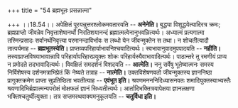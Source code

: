 +++
title = "54 ब्रह्मभूतः प्रसन्नात्मा"

+++
।।18.54।। अपेक्षितं पूरयन्नुत्तरश्लोकमवतारयति -- **अनेनेति।** बुद्ध्या
विशुद्धयेत्यादिरत्र क्रमः; ब्रह्मप्राप्तो जीवन्नेव निवृत्ताशेषानर्थो
निरतिशयानन्दं ब्रह्मात्मत्वेनानुभवन्नित्यर्थः। अध्यात्मं प्रत्यगात्मा
तस्मिन्प्रसादः सर्वानर्थनिवृत्त्या परमानन्दाविर्भावः स लब्धो येन
जीवन्मुक्तेन स तथा। न शोचतीत्यादौ तात्पर्यमाह -- **ब्रह्मभूतस्येति।**
प्राप्तव्यपरिहार्याभावनिश्चयादित्यर्थः। स्वभावानुवादमुपपादयति --
**नहीति।** तस्याप्राप्तविषयाभावान्नापि परिहार्यापरिहारप्रयुक्तः शोकः
परिहार्यस्यैवाभावादित्यर्थः। पाठान्तरे तु रमणीयं प्राप्य न प्रमोदते
तदभावादित्यर्थः। विवक्षितं समदर्शनं विशदयति -- **आत्मेति।** ननु सर्वेषु
भूतेष्वात्मनः समस्य निर्विशेषस्य दर्शनमत्राभिप्रेतं किं नेष्यते तत्राह
-- **नात्मेति।** उक्तविशेषणवतो जीवन्मुक्तस्य ज्ञाननिष्ठा प्रागुक्तक्रमेण
प्राप्ता सुप्रतिष्ठिता भवतीत्याह -- **एवंभूत इति।**
श्रवणमनननिदिध्यासनवतः शमादियुक्तस्याभ्यस्तैः
श्रवणादिभिर्ब्रह्मात्मन्यपरोक्षं मोक्षफलं ज्ञानं सिध्यतीत्यर्थः।
आर्तादिभक्तित्रयापेक्षया ज्ञानलक्षणा भक्तिश्चतुर्थीत्युक्ता। तत्र
सप्तमस्थवाक्यमनुकूलयति -- **चतुर्विधा इति।**
